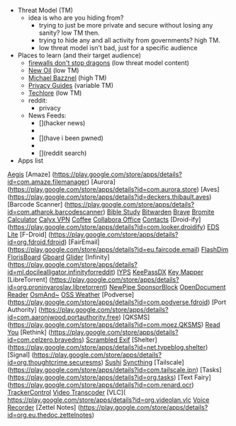 - Threat Model (TM)
    - idea is who are you hiding from? 
        - trying to just be more private and secure without losing any sanity? low TM then. 
        - trying to hide any and all activity from governments? high TM.
		- low threat model isn't bad, just for a specific audience
- Places to learn (and their target audience)
    - [firewalls don't stop dragons](https://firewallsdontstopdragons.com/) (low threat model content)
    - [New Oil](thenewoil.org) (low TM)
    - [Michael Bazznel](https://inteltechniques.com/podcast.html) (high TM)
    - [Privacy Guides](privacyguides.org) (variable TM)
    - [Techlore](techlore.tech) (low TM)
    - reddit: 
        - privacy
    - News Feeds:
        - [](hacker news)
		- [](databreaches)
		- [](have i been pwned)
		- []()
		- [](reddit search)
- Apps list


[Aegis](https://play.google.com/store/apps/details?id=com.beemdevelopment.aegis)
[Amaze] (https://play.google.com/store/apps/details?id=com.amaze.filemanager)
[Aurora] (https://play.google.com/store/apps/details?id=com.aurora.store)
[Aves] (https://play.google.com/store/apps/details?id=deckers.thibault.aves)
[Barcode Scanner] (https://play.google.com/store/apps/details?id=com.atharok.barcodescanner)
[Bible Study]( https://play.google.com/store/apps/details?id=net.bible.android.activity)
[Bitwarden]( https://play.google.com/store/apps/details?id=com.x8bit.bitwarden)
[Brave]( https://play.google.com/store/apps/details?id=com.brave.browser)
[Bromite]( https://play.google.com/store/apps/details?id=org.bromite.bromite)
[Calculator]( https://play.google.com/store/apps/details?id=com.darkempire78.opencalculator)
[Calyx VPN]( https://play.google.com/store/apps/details?id=org.calyxinstitute.vpn)
[Coffee]( https://play.google.com/store/apps/details?id=com.github.muellerma.coffee)
[Collabora Office]( https://play.google.com/store/apps/details?id=com.collabora.libreoffice)
[Contacts]( https://play.google.com/store/apps/details?id=com.simplemobiletools.contacts.pro)
[Droid-ify] (https://play.google.com/store/apps/details?id=com.looker.droidify)
[EDS Lite]( https://play.google.com/store/apps/details?id=com.sovworks.edslite)
[F-Droid] (https://play.google.com/store/apps/details?id=org.fdroid.fdroid)
[FairEmail] (https://play.google.com/store/apps/details?id=eu.faircode.email)
[FlashDim]( https://play.google.com/store/apps/details?id=com.cyb3rko.flashdim)
[FlorisBoard]( https://play.google.com/store/apps/details?id=dev.patrickgold.florisboard)
[Gboard]( https://play.google.com/store/apps/details?id=com.google.android.inputmethod.latin)
[Glider]( https://play.google.com/store/apps/details?id=nl.viter.glider)
[Infinity] (https://play.google.com/store/apps/details?id=ml.docilealligator.infinityforreddit)
[IYPS]( https://play.google.com/store/apps/details?id=com.iyps)
[KeePassDX]( https://play.google.com/store/apps/details?id=com.kunzisoft.keepass.libre)
[Key Mapper]( https://play.google.com/store/apps/details?id=io.github.sds100.keymapper)
[LibreTorrent] (https://play.google.com/store/apps/details?id=org.proninyaroslav.libretorrent)
[NewPipe SponsorBlock]( https://play.google.com/store/apps/details?id=org.polymorphicshade.newpipe)
[OpenDocument Reader](https://play.google.com/store/apps/details?id=at.tomtasche.reader)
[OsmAnd~]( https://play.google.com/store/apps/details?id=net.osmand.plus)
[OSS Weather]( https://play.google.com/store/apps/details?id=com.akylas.weather)
[Podverse] (https://play.google.com/store/apps/details?id=com.podverse.fdroid)
[Port Authority] (https://play.google.com/store/apps/details?id=com.aaronjwood.portauthority.free)
[QKSMS] (https://play.google.com/store/apps/details?id=com.moez.QKSMS)
[Read You]( https://play.google.com/store/apps/details?id=me.ash.reader)
[Rethink] (https://play.google.com/store/apps/details?id=com.celzero.bravedns)
[Scrambled Exif]( https://play.google.com/store/apps/details?id=com.jarsilio.android.scrambledeggsif)
[Shelter] (https://play.google.com/store/apps/details?id=net.typeblog.shelter)
[Signal] (https://play.google.com/store/apps/details?id=org.thoughtcrime.securesms)
[Sushi]( https://play.google.com/store/apps/details?id=com.jerameeldelosreyes.sushi)
[Syncthing]( https://play.google.com/store/apps/details?id=com.nutomic.syncthingandroid)
[Tailscale] (https://play.google.com/store/apps/details?id=com.tailscale.ipn)
[Tasks] (https://play.google.com/store/apps/details?id=org.tasks)
[Text Fairy] (https://play.google.com/store/apps/details?id=com.renard.ocr)
[TrackerControl]( https://play.google.com/store/apps/details?id=net.kollnig.missioncontrol.fdroid)
[Video Transcoder]( https://play.google.com/store/apps/details?id=protect.videoeditor)
[VLC]( https://play.google.com/store/apps/details?id=org.videolan.vlc
[Voice Recorder]( https://play.google.com/store/apps/details?id=com.simplemobiletools.voicerecorder)
[Zettel Notes] (https://play.google.com/store/apps/details?id=org.eu.thedoc.zettelnotes)
